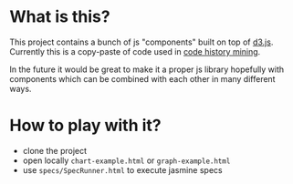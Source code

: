 What is this?
=============

This project contains a bunch of js "components" built on top of [d3.js](https://github.com/mbostock/d3).
Currently this is a copy-paste of code used in [code history mining](https://github.com/dkandalov/code-history-mining).

In the future it would be great to make it a proper js library
hopefully with components which can be combined with each other in many different ways.


How to play with it?
====================
 - clone the project
 - open locally ```chart-example.html``` or ```graph-example.html```
 - use ```specs/SpecRunner.html``` to execute jasmine specs